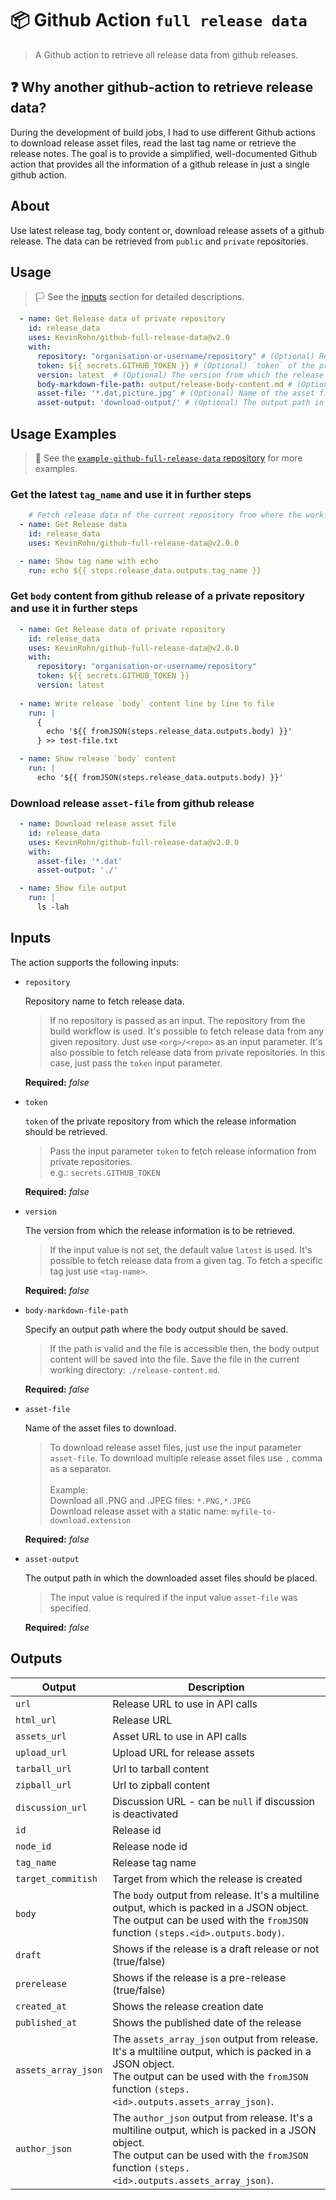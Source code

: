 # :package: Github Action `full release data`

> A Github action to retrieve all release data from github releases. 

## :question: Why another github-action to retrieve release data?

During the development of build jobs, I had to use different Github actions to download release asset files, read the last tag name or retrieve the release notes.
The goal is to provide a simplified, well-documented Github action that provides all the information of a github release in just a single github action.

## About

Use latest release tag, body content or, download release assets of a github release. The data can be retrieved from `public` and `private` repositories. 

## Usage

>:white_flag: See the [inputs](#inputs) section for detailed descriptions.

```yml
  - name: Get Release data of private repository
    id: release_data
    uses: KevinRohn/github-full-release-data@v2.0
    with:
      repository: "organisation-or-username/repository" # (Optional) Repository name to fetch release data.
      token: ${{ secrets.GITHUB_TOKEN }} # (Optional) `token` of the private repository from which the release information should be retrieved.
      version: latest  # (Optional) The version from which the release information is to be retrieved.
      body-markdown-file-path: output/release-body-content.md # (Optional) Specify an output path where the body output should be saved.
      asset-file: '*.dat,picture.jpg' # (Optional) Name of the asset files to download.
      asset-output: 'download-output/' # (Optional) The output path in which the downloaded asset files should be placed.
``` 


## Usage Examples

>:triangular_flag_on_post: See the [`example-github-full-release-data` repository](https://github.com/KevinRohn/example-github-full-release-data) for more examples.

### Get the latest `tag_name` and use it in further steps

```yml
    # Fetch release data of the current repository from where the workflow is used.
  - name: Get Release data
    id: release_data
    uses: KevinRohn/github-full-release-data@v2.0.0

  - name: Show tag name with echo
    run: echo ${{ steps.release_data.outputs.tag_name }}
```

### Get `body` content from github release of a private repository and use it in further steps

```yml
  - name: Get Release data of private repository
    id: release_data
    uses: KevinRohn/github-full-release-data@v2.0.0
    with:
      repository: "organisation-or-username/repository"
      token: ${{ secrets.GITHUB_TOKEN }}
      version: latest
  
  - name: Write release `body` content line by line to file
    run: |
      {
        echo '${{ fromJSON(steps.release_data.outputs.body) }}'
      } >> test-file.txt

  - name: Show release `body` content
    run: |
      echo '${{ fromJSON(steps.release_data.outputs.body) }}'
```

### Download release `asset-file` from github release

```yml
  - name: Download release asset file
    id: release_data
    uses: KevinRohn/github-full-release-data@v2.0.0
    with: 
      asset-file: '*.dat'
      asset-output: './'

  - name: Show file output
    run: |
      ls -lah
```


## Inputs
The action supports the following inputs:

- `repository`
  
  Repository name to fetch release data.
  
  >If no repository is passed as an input. The repository from the build workflow is used. 
  It's possible to fetch release data from any given repository. Just use `<org>/<repo>` as an input parameter.
  It's also possible to fetch release data from private repositories. In this case, just pass the `token` input parameter.
  
  **Required:**
  *false*

- `token`
  
  `token` of the private repository from which the release information should be retrieved.

  >Pass the input parameter `token` to fetch release information from private repositories.      
  e.g.: `secrets.GITHUB_TOKEN`
  
  **Required:**
  *false*

- `version`
  
  The version from which the release information is to be retrieved.
 
  >If the input value is not set, the default value `latest` is used.
  It's possible to fetch release data from a given tag. To fetch a specific tag just use `<tag-name>`.
  
  **Required:**
  *false*

- `body-markdown-file-path`
  
  Specify an output path where the body output should be saved.
  
  >If the path is valid and the file is accessible then, the body output content will be saved into the file.
  Save the file in the current working directory: `./release-content.md`.
  
  **Required:**
  *false* 

- `asset-file`
  
  Name of the asset files to download.
  
  >To download release asset files, just use the input parameter `asset-file`.
  To download multiple release asset files use `,` comma as a separator.
  <br/><br/>Example: <br/>
    Download all .PNG and .JPEG files: `*.PNG,*.JPEG` <br/>
    Download release asset with a static name: `myfile-to-download.extension`
  
  **Required:**
  *false* 

- `asset-output`
  
  The output path in which the downloaded asset files should be placed.

  >The input value is required if the input value `asset-file` was specified.
  
  **Required:**
  *false* 

## Outputs

| Output              | Description                                                                                                                                                                                                 |
| ------------------- | ----------------------------------------------------------------------------------------------------------------------------------------------------------------------------------------------------------- |
| `url`               | Release URL to use in API calls                                                                                                                                                                             |
| `html_url`          | Release URL                                                                                                                                                                                                 |
| `assets_url`        | Asset URL to use in API calls                                                                                                                                                                               |
| `upload_url`        | Upload URL for release assets                                                                                                                                                                               |
| `tarball_url`       | Url to tarball content                                                                                                                                                                                      |
| `zipball_url`       | Url to zipball content                                                                                                                                                                                      |
| `discussion_url`    | Discussion URL - can be `null` if discussion is deactivated                                                                                                                                                 |
| `id`                | Release id                                                                                                                                                                                                  |
| `node_id`           | Release node id                                                                                                                                                                                             |
| `tag_name`          | Release tag name                                                                                                                                                                                            |
| `target_commitish`  | Target from which the release is created                                                                                                                                                                    |
| `body`              | The `body` output from release. It's a multiline output, which is packed in a JSON object. <br/> The output can be used with the `fromJSON` function `(steps.<id>.outputs.body)`.                           |
| `draft`             | Shows if the release is a draft release or not (true/false)                                                                                                                                                 |
| `prerelease`        | Shows if the release is a pre-release (true/false)                                                                                                                                                          |
| `created_at`        | Shows the release creation date                                                                                                                                                                             |
| `published_at`      | Shows the published date of the release                                                                                                                                                                     |
| `assets_array_json` | The `assets_array_json` output from release. It's a multiline output, which is packed in a JSON object. <br/> The output can be used with the `fromJSON` function `(steps.<id>.outputs.assets_array_json)`. |
| `author_json`       | The `author_json` output from release. It's a multiline output, which is packed in a JSON object. <br/> The output can be used with the `fromJSON` function `(steps.<id>.outputs.assets_array_json)`.       |
